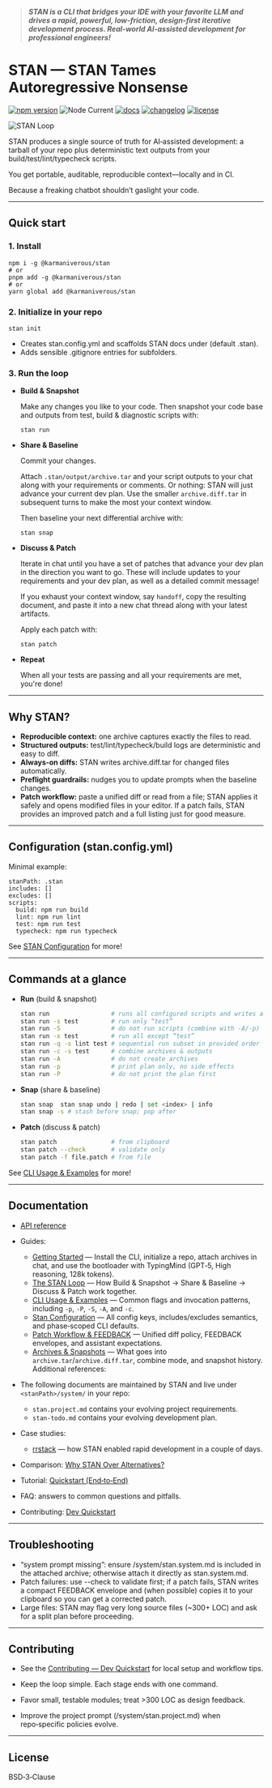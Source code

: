> **_STAN is a CLI that bridges your IDE with your favorite LLM and drives a rapid, powerful, low-friction, design-first iterative development process. Real-world AI-assisted development for professional engineers!_**

# STAN — STAN Tames Autoregressive Nonsense

[![npm version](https://img.shields.io/npm/v/@karmaniverous/stan.svg)](https://www.npmjs.com/package/@karmaniverous/stan) ![Node Current](https://img.shields.io/node/v/@karmaniverous/stan) <!-- TYPEDOC_EXCLUDE --> [![docs](https://img.shields.io/badge/docs-website-blue)](https://docs.karmanivero.us/stan) [![changelog](https://img.shields.io/badge/changelog-latest-blue.svg)](https://github.com/karmaniverous/stan/tree/main/CHANGELOG.md)<!-- /TYPEDOC_EXCLUDE --> [![license](https://img.shields.io/badge/license-BSD--3--Clause-blue.svg)](https://github.com/karmaniverous/stan/tree/main/LICENSE.md)

![STAN Loop](https://github.com/karmaniverous/stan/raw/main/assets/stan-loop.png)

STAN produces a single source of truth for AI‑assisted development: a tarball of your repo plus deterministic text outputs from your build/test/lint/typecheck scripts.

You get portable, auditable, reproducible context—locally and in CI.

Because a freaking chatbot shouldn’t gaslight your code.

---

## Quick start

### 1. Install

```
npm i -g @karmaniverous/stan
# or
pnpm add -g @karmaniverous/stan
# or
yarn global add @karmaniverous/stan
```

### 2. Initialize in your repo

```
stan init
```

- Creates stan.config.yml and scaffolds STAN docs under <stanPath> (default .stan).
- Adds sensible .gitignore entries for <stanPath> subfolders.

### 3. Run the loop

- **Build & Snapshot**

  Make any changes you like to your code. Then snapshot your code base and outputs from test, build & diagnostic scripts with:

  ```
  stan run
  ```

- **Share & Baseline**

  Commit your changes.

  Attach `.stan/output/archive.tar` and your script outputs to your chat along with your requirements or comments. Or nothing: STAN will just advance your current dev plan. Use the smaller `archive.diff.tar` in subsequent turns to make the most your context window.

  Then baseline your next differential archive with:

  ```
  stan snap
  ```

- **Discuss & Patch**

  Iterate in chat until you have a set of patches that advance your dev plan in the direction you want to go. These will include updates to your requirements and your dev plan, as well as a detailed commit message!

  If you exhaust your context window, say `handoff`, copy the resulting document, and paste it into a new chat thread along with your latest artifacts.

  Apply each patch with:

  ```
  stan patch
  ```

- **Repeat**

  When all your tests are passing and all your requirements are met, you're done!

---

## Why STAN?

- **Reproducible context:** one archive captures exactly the files to read.
- **Structured outputs:** test/lint/typecheck/build logs are deterministic and easy to diff.
- **Always‑on diffs:** STAN writes archive.diff.tar for changed files automatically.
- **Preflight guardrails:** nudges you to update prompts when the baseline changes.
- **Patch workflow:** paste a unified diff or read from a file; STAN applies it safely and opens modified files in your editor. If a patch fails, STAN provides an improved patch and a full listing just for good measure.

---

## Configuration (stan.config.yml)

Minimal example:

```
stanPath: .stan
includes: []
excludes: []
scripts:
  build: npm run build
  lint: npm run lint
  test: npm run test
  typecheck: npm run typecheck
```

See [STAN Configuration](https://docs.karmanivero.us/stan/documents/Stan_Configuration.html) for more!

---

## Commands at a glance

- **Run** (build & snapshot)
  ```bash
  stan run                 # runs all configured scripts and writes archives
  stan run -s test         # run only “test”
  stan run -S              # do not run scripts (combine with -A/-p)
  stan run -x test         # run all except “test”
  stan run -q -s lint test # sequential run subset in provided order
  stan run -c -s test      # combine archives & outputs
  stan run -A              # do not create archives
  stan run -p              # print plan only, no side effects
  stan run -P              # do not print the plan first
  ```
- **Snap** (share & baseline)
  ```bash
  stan snap  stan snap undo | redo | set <index> | info
  stan snap -s # stash before snap; pop after
  ```
- **Patch** (discuss & patch)
  ```bash
  stan patch               # from clipboard
  stan patch --check       # validate only
  stan patch -f file.patch # from file
  ```

See [CLI Usage & Examples](https://docs.karmanivero.us/stan/documents/CLI_Usage___Examples.html) for more!

---

## Documentation

- [API reference](https://docs.karmanivero.us/stan)
- Guides:
  - [Getting Started](https://docs.karmanivero.us/stan/documents/Getting_Started.html) — Install the CLI, initialize a repo, attach archives in chat, and use the bootloader with TypingMind (GPT‑5, High reasoning, 128k tokens).
  - [The STAN Loop](https://docs.karmanivero.us/stan/documents/The_STAN_Loop.html) — How Build & Snapshot → Share & Baseline → Discuss & Patch work together.
  - [CLI Usage & Examples](https://docs.karmanivero.us/stan/documents/CLI_Usage___Examples.html) — Common flags and invocation patterns, including `-p`, `-P`, `-S`, `-A`, and `-c`.
  - [Stan Configuration](https://docs.karmanivero.us/stan/documents/Stan_Configuration.html) — All config keys, includes/excludes semantics, and phase‑scoped CLI defaults.
  - [Patch Workflow & FEEDBACK](https://docs.karmanivero.us/stan/documents/Patch_Workflow___FEEDBACK.html) — Unified diff policy, FEEDBACK envelopes, and assistant expectations.
  - [Archives & Snapshots](https://docs.karmanivero.us/stan/documents/Archives___Snapshots.html) — What goes into `archive.tar`/`archive.diff.tar`, combine mode, and snapshot history. Additional references:

- The following documents are maintained by STAN and live under `<stanPath>/system/` in your repo:
  - `stan.project.md` contains your evolving project requirements.
  - `stan-todo.md` contains your evolving development plan.
- Case studies:
  - [rrstack](https://docs.karmanivero.us/stan/documents/Case_Study_%E2%80%94_rrstack.html) — how STAN enabled rapid development in a couple of days.
- Comparison: [Why STAN Over Alternatives?](https://docs.karmanivero.us/stan/documents/Why_STAN_Over_Alternatives_.html)
- Tutorial: [Quickstart (End‑to‑End)](<https://docs.karmanivero.us/stan/documents/Tutorial_%E2%80%94_Quickstart_(End%E2%80%91to%E2%80%91End).html>)
- FAQ: answers to common questions and pitfalls.
- Contributing: [Dev Quickstart](https://docs.karmanivero.us/stan/documents/Contributing_%E2%80%94_Dev_Quickstart.html)

---

## Troubleshooting

- “system prompt missing”: ensure <stanPath>/system/stan.system.md is included in the attached archive; otherwise attach it directly as stan.system.md.
- Patch failures: use --check to validate first; if a patch fails, STAN writes a compact FEEDBACK envelope and (when possible) copies it to your clipboard so you can get a corrected patch.
- Large files: STAN may flag very long source files (~300+ LOC) and ask for a split plan before proceeding.

---

## Contributing

- See the [Contributing — Dev Quickstart](https://docs.karmanivero.us/stan/documents/Contributing_%E2%80%94_Dev_Quickstart.html) for local setup and workflow tips.

- Keep the loop simple. Each stage ends with one command.
- Favor small, testable modules; treat >300 LOC as design feedback.
- Improve the project prompt (<stanPath>/system/stan.project.md) when repo‑specific policies evolve.

---

## License

BSD‑3‑Clause
